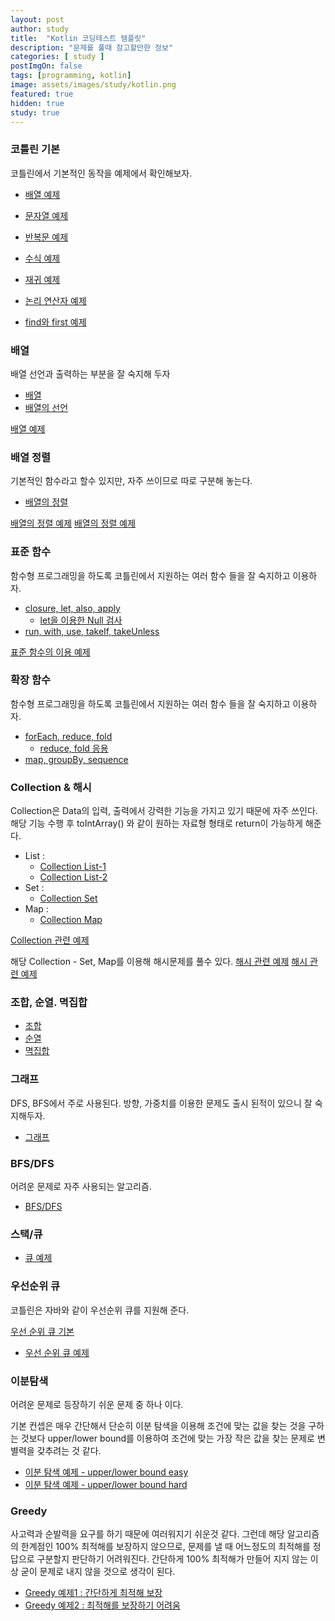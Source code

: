 ```yaml
---
layout: post
author: study
title:  "Kotlin 코딩테스트 템플릿"
description: "문제를 풀때 참고할만한 정보"
categories: [ study ]
postImgOn: false
tags: [programming, kotlin]
image: assets/images/study/kotlin.png
featured: true
hidden: true
study: true
---
```


### 코틀린 기본
코틀린에서 기본적인 동작을 예제에서 확인해보자.

- [배열 예제](../study_Kotlin_array_1)
- [문자열 예제](../study_Kotlin_string_1)
- [반복문 예제](../study_Kotlin_loop_1)
- [수식 예제](../study_Kotlin_math_1)
- [재귀 예제](../study_Kotlin_recursive_1)
- [논리 연산자 예제](../study_Kotlin_logicaloperator_1)

- [find와 first 예제](../study_Kotlin_bf_1)

### 배열
배열 선언과 출력하는 부분을 잘 숙지해 두자
- [배열](../study_Kotlin_25)
- [배열의 선언](../study_Kotlin_26)

[배열 예제](../study_Kotlin_stack&queue_2)


### 배열 정렬
기본적인 함수라고 할수 있지만, 자주 쓰이므로 따로 구분해 놓는다.
- [배열의 정렬](../study_Kotlin_27)

[배열의 정렬 예제](../study_Kotlin_design_3)
[배열의 정렬 예제](../study_Kotlin_sort_1)


### 표준 함수
함수형 프로그래밍을 하도록 코틀린에서 지원하는 여러 함수 들을 잘 숙지하고 이용하자.

- [closure, let, also, apply](../study_Kotlin_9)
    - [let을 이용한 Null 검사](../study_Kotlin_hash_2)
- [run, with, use, takeIf, takeUnless](../study_Kotlin_10)

[표준 함수의 이용 예제](../study_Kotlin_standardfunction_1)

### 확장 함수
함수형 프로그래밍을 하도록 코틀린에서 지원하는 여러 함수 들을 잘 숙지하고 이용하자.

- [forEach, reduce, fold](../study_Kotlin_33)
    - [reduce, fold 응용](../study_Kotlin_dfs_1)
- [map, groupBy, sequence](../study_Kotlin_34)


### Collection & 해시
Collection은 Data의 입력, 출력에서 강력한 기능을 가지고 있기 때문에 자주 쓰인다.
해당 기능 수행 후 toIntArray() 와 같이 원하는 자료형 형태로 return이 가능하게 해준다. 

- List : <br>
    - [Collection List-1](../study_Kotlin_29)
    - [Collection List-2](../study_Kotlin_30)
- Set : <br>
    - [Collection Set](../study_Kotlin_31)
- Map : <br>
    - [Collection Map](../study_Kotlin_32)

[Collection 관련 예제](../study_Kotlin_standardfunction_1)

해당 Collection - Set, Map를 이용해 해시문제를 풀수 있다.
[해시 관련 예제](../study_Kotlin_hash_1)
[해시 관련 예제](../study_Kotlin_hash_2)

### 조합, 순열. 멱집합
- [조합](../study_Programming_combination)
- [순열](../study_Programming_permutation)
- [멱집합](../study_Programming_powerset)

### 그래프
DFS, BFS에서 주로 사용된다. 
방향, 가중치를 이용한 문제도 출시 된적이 있으니 잘 숙지해두자.

- [그래프](../study_Programming_Graph)

### BFS/DFS
어려운 문제로 자주 사용되는 알고리즘.

- [BFS/DFS](../study_Programming_BFS&DFS)

### 스택/큐
- [큐 예제](../study_Kotlin_stack&queue_3)

### 우선순위 큐
코틀린은 자바와 같이 우선순위 큐를 지원해 준다.

[우선 순위 큐 기본](../study_Programming_priorityQueue)
- [우선 순위 큐 예제](../study_Kotlin_stack&queue_1)


### 이분탐색
어려운 문제로 등장하기 쉬운 문제 중 하나 이다.

기본 컨셉은 매우 간단해서 단순히 이분 탐색을 이용해 조건에 맞는 값을 찾는 것을 구하는 것보다 upper/lower bound를 이용하여 조건에 맞는 가장 작은 값을 찾는 문제로 변별력을 갖추려는 것 같다.

- [이분 탐색 예제 - upper/lower bound easy](../study_Kotlin_binarySearch_1) 
- [이분 탐색 예제 - upper/lower bound hard](../study_Kotlin_binarySearch_2)


### Greedy
사고력과 순발력을 요구를 하기 때문에 여러워지기 쉬운것 같다. 
그런데 해당 알고리즘의 한계점인 100% 최적해를 보장하지 않으므로, 문제를 낼 때 어느정도의 최적해를 정답으로 구분할지 판단하기 어려워진다.
간단하게 100% 최적해가 만들어 지지 않는 이상 굳이 문제로 내지 않을 것으로 생각이 된다.

- [Greedy 예제1 : 간단하게 최적해 보장](../study_Kotlin_greedy_1)
- [Greedy 예제2 : 최적해를 보장하기 어려움](../study_Kotlin_greedy_2)

